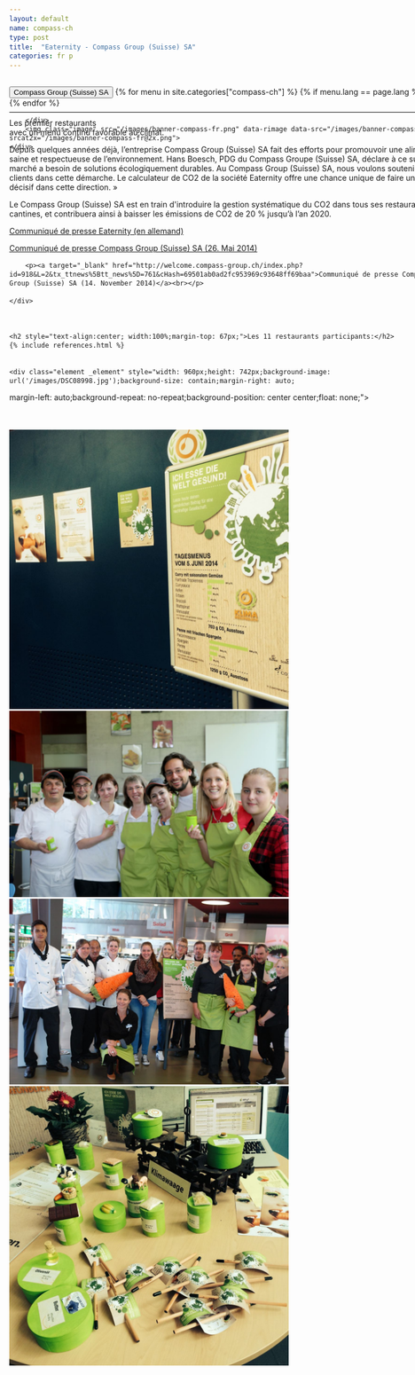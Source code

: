 ```yaml
---
layout: default
name: compass-ch
type: post
title:  "Eaternity - Compass Group (Suisse) SA"
categories: fr p
---
```


<div class="container-hero container-hero-1 clearfix" style="background-image: url('/images/Webseite_Element-1(4).jpg');background-position: left center;background-size: 100%">
	<div class="container-hero-content container-hero-content-1 clearfix">
		<div class="container-4 clearfix" style="margin-bottom:-40px;margin-top:30px;width: 960px;height: 46px;border-bottom: 1px solid rgb(0, 0, 0);">
			<button class="text text-5" style="text-align:left" onClick="window.location='/fr/p/compass-ch';" >Compass Group (Suisse) SA</button>
				{% for menu in site.categories["compass-ch"] %}
				{% if menu.lang == page.lang %}
				<button class="_button" style="float:right;margin-left:20px;margin-top:8px;font-size:0.95em" onClick="window.location='{{menu.url}}';">{{menu.title}}</button>
				{% endif %}{% endfor %}

		</div>
		<img class="image" src="/images/banner-compass-fr.png" data-rimage data-src="/images/banner-compass-fr.png" data-srcat2x="/images/banner-compass-fr@2x.png">
	</div>
</div>


<div class="content-design content-design-1 clearfix" style="height: 2300px;">
	<p class="text text-16" style="width: 798px;margin: 50px auto 0;float:none">Les premier restaurants</p>
	<p class="text text-21" style="width: 798px;margin: 0px auto 0;float:none"> avec un menu continu favorable au climat.</p>
	<div class="text text-25" style="width: 798px;margin: 10px auto 0;float:none">
		<p>Depuis quelques années déjà, l’entreprise Compass Group (Suisse) SA fait des efforts pour promouvoir une alimentation saine et respectueuse de l’environnement. Hans Boesch, PDG du Compass Groupe (Suisse) SA, déclare à ce sujet : « Le marché a besoin de solutions écologiquement durables. Au Compass Group (Suisse) SA, nous voulons soutenir nos clients dans cette démarche. Le calculateur de CO2 de la société Eaternity offre une chance unique de faire un pas décisif dans cette direction. » </p>
		<p>Le Compass Group (Suisse) SA est en train d'introduire la gestion systématique du CO2 dans tous ses restaurants et cantines, et contribuera ainsi à baisser les émissions de CO2 de 20 % jusqu’à l’an 2020.</p>
		<p><a target="_blank" href="/assets/de/2014-05-26 Pressemitteilung-Eaternity-Compass.pdf">Communiqué de presse Eaternity (en allemand)</a><br></p>
		<p><a target="_blank" href="http://welcome.compass-group.ch/index.php?id=918&L=2&tx_ttnews%5Btt_news%5D=750&cHash=5831b92957f370ea42c09c54fc6a647c">Communiqué de presse Compass Group (Suisse) SA (26. Mai 2014)</a><br></p>

		<p><a target="_blank" href="http://welcome.compass-group.ch/index.php?id=918&L=2&tx_ttnews%5Btt_news%5D=761&cHash=69501ab0ad2fc953969c93648ff69baa">Communiqué de presse Compass Group (Suisse) SA (14. November 2014)</a><br></p>

	</div>



	<h2 style="text-align:center; width:100%;margin-top: 67px;">Les 11 restaurants participants:</h2>
	{% include references.html %}


	<div class="element _element" style="width: 960px;height: 742px;background-image: url('/images/DSC08998.jpg');background-size: contain;margin-right: auto;
margin-left: auto;background-repeat: no-repeat;background-position: center center;float: none;"></div>

<div class="container">
<div class="row" style="margin-top:50px">
<div class="col-md-3"><img class="shadow" src="/images/compass-ch/BAFU2.jpg" /></div>
<div class="col-md-3"><img class="shadow" src="/images/compass-ch/BAFU.jpg" /></div>
<div class="col-md-3">

<img class="shadow" src="/images/compass-ch/Siemens.jpg" />


</div>


<div class="col-md-3"><img class="shadow" src="/images/compass-ch/BAFU3.jpg" /></div>
</div>
</div>


</div>

